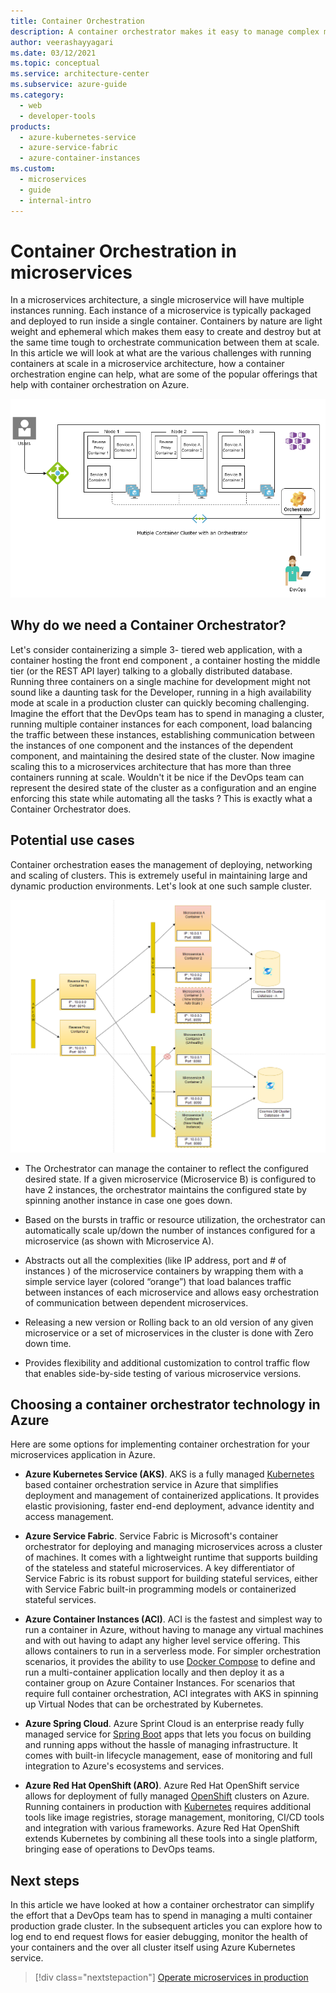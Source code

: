 ```yaml
---
title: Container Orchestration
description: A container orchestrator makes it easy to manage complex multi container microservice deployments. Learn how to use a production grade container orchestrator for a microservices application.
author: veerashayyagari
ms.date: 03/12/2021
ms.topic: conceptual
ms.service: architecture-center
ms.subservice: azure-guide
ms.category:
  - web
  - developer-tools
products:
  - azure-kubernetes-service
  - azure-service-fabric
  - azure-container-instances
ms.custom:
  - microservices
  - guide
  - internal-intro
---
```


# Container Orchestration in microservices

In a microservices architecture, a single microservice will have multiple instances running. Each instance of a microservice is typically packaged and deployed to run inside a single container. Containers by nature are light weight and ephemeral which makes them easy to create and destroy but at the same time tough to orchestrate communication between them at scale. In this article we will look at what are the various challenges with running containers at scale in a microservice architecture, how a container orchestration engine can help, what are some of the popular offerings that help with container orchestration on Azure.

![Diagram of a Microservices Cluster with Container Orchestrator](../images/multi-container-cluster-with-orchestrator.png)

## Why do we need a Container Orchestrator?

Let's  consider containerizing a simple 3- tiered web application, with a container hosting the front end component , a container hosting the middle tier (or the REST API layer) talking to a globally distributed database. Running three containers on a single machine for development might not sound like a daunting task for the Developer, running in a high availability mode at scale in a production cluster can quickly becoming challenging. Imagine the effort that the DevOps team has to spend in managing a cluster, running multiple container instances for each component, load balancing the traffic between these instances, establishing communication between the instances of one component and the instances of the dependent component, and  maintaining the desired state of the cluster. Now imagine scaling this to a microservices architecture that has more than three containers running at scale. Wouldn't it be nice if the DevOps team can represent the desired state of the cluster as a configuration and an engine enforcing this state while automating all the tasks ? This is exactly what a Container Orchestrator does.

## Potential use cases

Container orchestration eases the management of deploying, networking and scaling of clusters. This is extremely useful in maintaining large and dynamic production environments. Let's look at one such sample cluster.

![Diagram of a microservices cluster depicting container orchestrator use cases](../images/container-orchestrator-usecases.png)

- The Orchestrator can manage the container to reflect the configured desired state. If a given microservice (Microservice B) is configured to have 2 instances, the orchestrator maintains the configured state by spinning another instance in case one goes down.

- Based on the bursts in traffic or resource utilization, the orchestrator can automatically scale up/down the number of instances configured for a microservice (as shown with Microservice A).

- Abstracts out all the complexities (like IP address, port and # of instances ) of the microservice containers by wrapping them with a simple service layer (colored “orange”) that load balances traffic between instances of each microservice and allows easy orchestration of communication between dependent microservices.

- Releasing a new version or Rolling back to an old version of any given microservice or a set of microservices in the cluster is done with Zero down time.

- Provides flexibility and additional customization to control traffic flow that enables side-by-side testing of various microservice versions.

## Choosing a container orchestrator technology in Azure

Here are some options for implementing container orchestration for your microservices application in Azure.

- **Azure Kubernetes Service (AKS)**. AKS is a fully managed [Kubernetes](https://kubernetes.io/) based container orchestration service in Azure that simplifies deployment and management of containerized applications. It provides elastic provisioning, faster end-end deployment, advance identity and access management.

- **Azure Service Fabric**. Service Fabric is Microsoft's container orchestrator for deploying and managing microservices across a cluster of machines. It comes with a lightweight runtime that supports building of the stateless and stateful microservices. A key differentiator of Service Fabric is its robust support for building stateful services, either with Service Fabric built-in programming models or containerized stateful services.

- **Azure Container Instances (ACI)**. ACI  is the fastest and simplest way to run a container in Azure, without having to manage any virtual machines and with out having to adapt any higher level service offering. This allows containers to run in a serverless mode. For simpler orchestration scenarios, it provides the ability to use [Docker Compose](https://docs.docker.com/compose/) to define and run a multi-container application locally and then deploy it as a container group on Azure Container Instances. For scenarios that require full container orchestration, ACI integrates with AKS in spinning up Virtual Nodes that can be orchestrated by Kubernetes.

- **Azure Spring Cloud**. Azure Sprint Cloud is an enterprise ready fully managed service for [Spring Boot](https://spring.io/projects/spring-boot) apps that lets you focus on building and running apps without the hassle of managing infrastructure. It comes with built-in lifecycle management, ease of monitoring and full integration to Azure's ecosystems and services.

- **Azure Red Hat OpenShift (ARO)**. Azure Red Hat OpenShift service allows for deployment of fully managed [OpenShift](https://www.openshift.com/) clusters on Azure. Running containers in production with [Kubernetes](https://kubernetes.io/) requires additional tools like image registries, storage management, monitoring, CI/CD tools and integration with various frameworks. Azure Red Hat OpenShift extends Kubernetes by combining all these tools into a single platform, bringing ease of operations to DevOps teams.

## Next steps

In this article we have looked at how a container orchestrator can simplify the effort that a DevOps team has to spend in managing a multi container production grade cluster. In the subsequent articles you can explore how to log end to end request flows for easier debugging, monitor the health of your containers and the over all cluster itself using Azure Kubernetes service.

> [!div class="nextstepaction"]
> [Operate microservices in production](../logging-monitoring.md)
